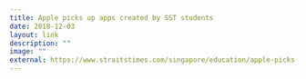 ```yaml
---
title: Apple picks up apps created by SST students
date: 2018-12-03
layout: link
description: ""
image: ""
external: https://www.straitstimes.com/singapore/education/apple-picks-up-apps-created-by-sst-students
---
```

